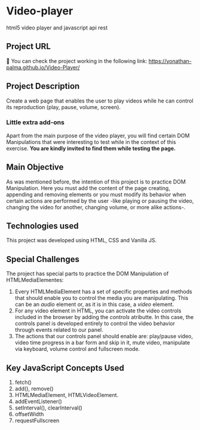 # Video-player
html5 video player and javascript api rest 

## Project URL

🚀 You can check the project working in the following link: https://yonathan-palma.github.io/Video-Player/

## Project Description

Create a web page that enables the user to play videos while he can control its reproduction (play, pause, volume, screen).

### Little extra add-ons

Apart from the main purpose of the video player, you will find certain DOM Manipulations that were interesting to test while in the context of this exercise. **You are kindly invited to find them while testing the page.**

## Main Objective

As was mentioned before, the intention of this project is to practice DOM Manipulation. Here you must add the content of the page creating, appending and removing elements or you must modify its behavior when certain actions are performed by the user -like playing or pausing the video, changing the video for another, changing volume, or more alike actions-.

## Technologies used

This project was developed using HTML, CSS and Vanilla JS.

## Special Challenges

The project has special parts to practice the DOM Manipulation of HTMLMediaElementes:

1. Every HTMLMediaElement has a set of specific properties and methods that should enable you to control the media you are manipulating. This can be an _audio_ element or, as it is in this case, a _video_ element.
2. For any video element in HTML, you can activate the video controls included in the browser by adding the _controls_ atributte. In this case, the controls panel is developed entirely to control the video behavior through events related to our panel.
3. The actions that our controls panel should enable are: play/pause video, video time progress in a bar form and skip in it, mute video, manipulate via keyboard, volume control and fullscreen mode.

## Key JavaScript Concepts Used

1. fetch()
2. add(), remove()
3. HTMLMediaElement, HTMLVideoElement.
4. addEventListener()
5. setInterval(), clearInterval()
6. offsetWidth
7. requestFullscreen
